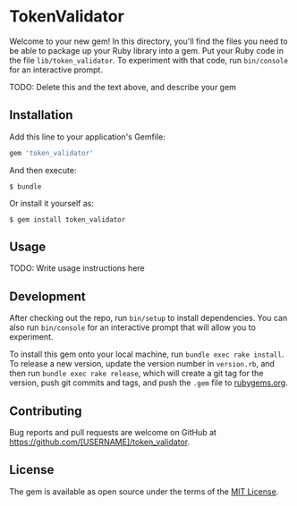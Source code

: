 # TokenValidator

Welcome to your new gem! In this directory, you'll find the files you need to be able to package up your Ruby library into a gem. Put your Ruby code in the file `lib/token_validator`. To experiment with that code, run `bin/console` for an interactive prompt.

TODO: Delete this and the text above, and describe your gem

## Installation

Add this line to your application's Gemfile:

```ruby
gem 'token_validator'
```

And then execute:

    $ bundle

Or install it yourself as:

    $ gem install token_validator

## Usage

TODO: Write usage instructions here

## Development

After checking out the repo, run `bin/setup` to install dependencies. You can also run `bin/console` for an interactive prompt that will allow you to experiment.

To install this gem onto your local machine, run `bundle exec rake install`. To release a new version, update the version number in `version.rb`, and then run `bundle exec rake release`, which will create a git tag for the version, push git commits and tags, and push the `.gem` file to [rubygems.org](https://rubygems.org).

## Contributing

Bug reports and pull requests are welcome on GitHub at https://github.com/[USERNAME]/token_validator.


## License

The gem is available as open source under the terms of the [MIT License](http://opensource.org/licenses/MIT).

